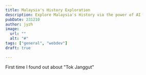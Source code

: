 ```yaml
---
title: Malaysia's History Exploration
description: Explore Malaysia's History via the power of AI
pubDate: 231210 
author: jyzh 
image:
  url: ""
  alt: "#"
tags: ["general", "webdev"]
draft: true

---
```

First time I found out about "Tok Janggut"